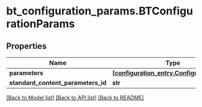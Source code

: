 # bt_configuration_params.BTConfigurationParams

## Properties
Name | Type | Description | Notes
------------ | ------------- | ------------- | -------------
**parameters** | [**[configuration_entry.ConfigurationEntry]**](ConfigurationEntry.md) |  | [optional] 
**standard_content_parameters_id** | **str** |  | [optional] 

[[Back to Model list]](../README.md#documentation-for-models) [[Back to API list]](../README.md#documentation-for-api-endpoints) [[Back to README]](../README.md)


